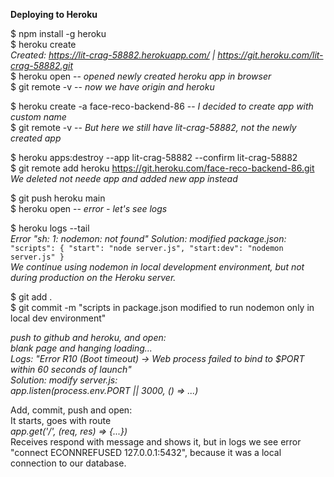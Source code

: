 **Deploying to Heroku**

$ npm install -g heroku  
$ heroku create  
_Created: https://lit-crag-58882.herokuapp.com/ | https://git.heroku.com/lit-crag-58882.git_  
$ heroku open -- _opened newly created heroku app in browser_  
$ git remote -v -- _now we have origin and heroku_  

$ heroku create -a face-reco-backend-86 -- _I decided to create app with custom name_  
$ git remote -v -- _But here we still have lit-crag-58882, not the newly created app_

$ heroku apps:destroy --app lit-crag-58882 --confirm lit-crag-58882  
$ git remote add heroku https://git.heroku.com/face-reco-backend-86.git  
_We deleted not neede app and added new app instead_

$ git push heroku main  
$ heroku open -- _error - let's see logs_

$ heroku logs --tail  
_Error "sh: 1: nodemon: not found"_
_Solution: modified package.json:_  
`"scripts": {
      "start": "node server.js",
      "start:dev": "nodemon server.js"
    }`  
_We continue using nodemon in local development environment, but not during production on the Heroku server._

$ git add .  
$ git commit -m "scripts in package.json modified to run nodemon only in local dev environment"  

_push to github and heroku, and open:_  
_blank page and hanging loading..._  
_Logs: "Error R10 (Boot timeout) -> Web process failed to bind to $PORT within 60 seconds of launch"_  
_Solution: modify server.js:_  
    _app.listen(process.env.PORT || 3000, () => ...)_

Add, commit, push and open:  
It starts, goes with route  
  _app.get('/', (req, res) => {...})_  
Receives respond with message and shows it, but in logs we see error "connect ECONNREFUSED 127.0.0.1:5432", because it was a local connection to our database.

